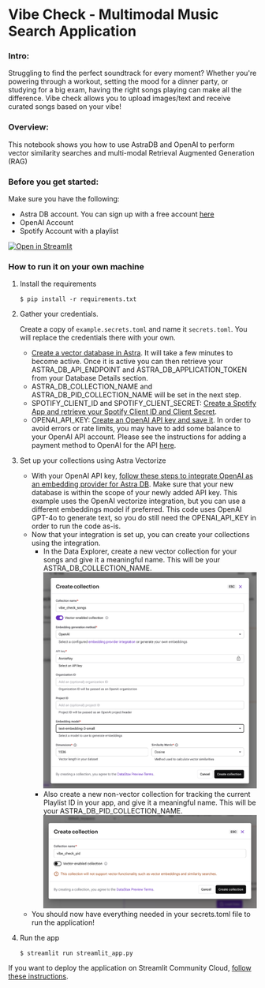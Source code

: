 # Vibe Check - Multimodal Music Search Application

### Intro:
Struggling to find the perfect soundtrack for every moment? Whether you're powering through a workout, setting the mood for a dinner party, or studying for a big exam, having the right songs playing can make all the difference. Vibe check allows you to upload images/text and receive curated songs based on your vibe!

### Overview:
This notebook shows you how to use AstraDB and OpenAI to perform vector similarity searches and multi-modal Retrieval Augmented Generation (RAG)

### Before you get started:
Make sure you have the following:


*   Astra DB account. You can sign up with a free account [here](https://astra.datastax.com)
*   OpenAI Account
*   Spotify Account with a playlist

[![Open in Streamlit](https://static.streamlit.io/badges/streamlit_badge_black_white.svg)](https://vibe-check.streamlit.app/)

### How to run it on your own machine

1. Install the requirements

   ```
   $ pip install -r requirements.txt
   ```

2. Gather your credentials. 
   
   Create a copy of `example.secrets.toml` and name it `secrets.toml`. You will replace the credentials there with your own.
   - [Create a vector database in Astra](https://docs.datastax.com/en/astra-db-serverless/get-started/quickstart.html#create-a-serverless-vector-database). It will take a few minutes to become active. Once it is active you can then retrieve your ASTRA_DB_API_ENDPOINT and ASTRA_DB_APPLICATION_TOKEN from your Database Details section.
   - ASTRA_DB_COLLECTION_NAME and ASTRA_DB_PID_COLLECTION_NAME will be set in the next step.
   - SPOTIFY_CLIENT_ID and SPOTIFY_CLIENT_SECRET: [Create a Spotify App and retrieve your Spotify Client ID and Client Secret](https://developer.spotify.com/documentation/web-api/concepts/apps).
   - OPENAI_API_KEY: [Create an OpenAI API key and save it](https://platform.openai.com/docs/quickstart). In order to avoid errors or rate limits, you may have to add some balance to your OpenAI API account. Please see the instructions for adding a payment method to OpenAI for the API [here](https://help.openai.com/en/articles/9038407-how-can-i-set-up-billing-for-my-account).
   

3. Set up your collections using Astra Vectorize
   - With your OpenAI API key, [follow these steps to integrate OpenAI as an embedding provider for Astra DB](https://docs.datastax.com/en/astra-db-serverless/integrations/embedding-providers/openai.html). Make sure that your new database is within the scope of your newly added API key. This example uses the OpenAI vectorize integration, but you can use a different embeddings model if preferred. This code uses OpenAI GPT-4o to generate text, so you do still need the OPENAI_API_KEY in order to run the code as-is.
   - Now that your integration is set up, you can create your collections using the integration. 
      - In the Data Explorer, create a new vector collection for your songs and give it a meaningful name. This will be your ASTRA_DB_COLLECTION_NAME.
      ![Create Vector Collection](./images/create_vector_collection.png)
      - Also create a new non-vector collection for tracking the current Playlist ID in your app, and give it a meaningful name. This will be your ASTRA_DB_PID_COLLECTION_NAME.
      ![Create Non-Vector Collection](./images/create_nonvector_collection.png)
   - You should now have everything needed in your secrets.toml file to run the application!

4. Run the app

   ```
   $ streamlit run streamlit_app.py
   ```

If you want to deploy the application on Streamlit Community Cloud, [follow these instructions](https://docs.streamlit.io/deploy/streamlit-community-cloud/deploy-your-app/deploy).
